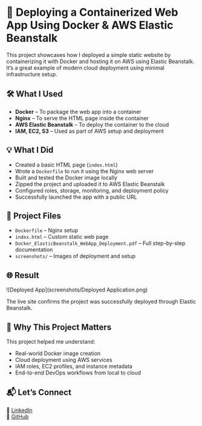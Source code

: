 # 🚀 Deploying a Containerized Web App Using Docker & AWS Elastic Beanstalk

This project showcases how I deployed a simple static website by containerizing it with Docker and hosting it on AWS using Elastic Beanstalk. It’s a great example of modern cloud deployment using minimal infrastructure setup.

## 🛠️ What I Used

- **Docker** – To package the web app into a container
- **Nginx** – To serve the HTML page inside the container
- **AWS Elastic Beanstalk** – To deploy the container to the cloud
- **IAM, EC2, S3** – Used as part of AWS setup and deployment

## 💡 What I Did

- Created a basic HTML page (`index.html`)
- Wrote a `Dockerfile` to run it using the Nginx web server
- Built and tested the Docker image locally
- Zipped the project and uploaded it to AWS Elastic Beanstalk
- Configured roles, storage, monitoring, and deployment policy
- Successfully launched the app with a public URL

## 📁 Project Files

- `Dockerfile` – Nginx setup
- `index.html` – Custom static web page
- `Docker_ElasticBeanstalk_WebApp_Deployment.pdf` – Full step-by-step documentation
- `screenshots/` – Images of deployment and setup

## 🌐 Result

![Deployed App](screenshots/Deployed Application.png)

The live site confirms the project was successfully deployed through Elastic Beanstalk.

## 🎯 Why This Project Matters

This project helped me understand:
- Real-world Docker image creation
- Cloud deployment using AWS services
- IAM roles, EC2 profiles, and instance metadata
- End-to-end DevOps workflows from local to cloud

## 📬 Let’s Connect

📌 [LinkedIn](www.linkedin.com/in/suhithachundru)  
📌 [GitHub](https://github.com/DeviSuhithaChundru)
